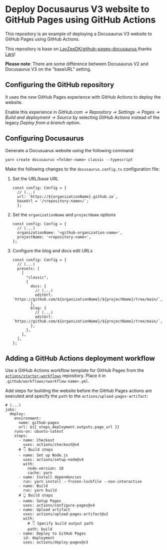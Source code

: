 # Deploy Docusaurus V3 website to GitHub Pages using GitHub Actions

This repository is an example of deploying a Docusaurus V3 website to GitHub Pages using GitHub Actions.

This repository is base on [LayZeeDK/github-pages-docusaurus](https://github.com/LayZeeDK/github-pages-docusaurus),thanks [Lars](https://github.com/LayZeeDK)!

**Please note**: There are some difference between Docusaurus V2 and Docusaurus V3 on the "baseURL" setting.

## Configuring the GitHub repository

It uses the *new* GitHub Pages experience with GitHub Actions to deploy the website.

Enable this experience in *GitHub.com -> Repository -> Settings -> Pages -> Build and deployment -> Source* by selecting *GitHub Actions* instead of the legacy *Deploy from a branch* option.

## Configuring Docusaurus

Generate a Docusuarus website using the following command:

```
yarn create docusaurus <folder-name> classic --typescript
```



Make the following changes to the `docusaurus.config.ts` configuration file:

1. Set the URL/base URL

   ```
   const config: Config = {
     // (...)
     url: `https://${organizationName}.github.io`,
     baseUrl = '/<repository-name>/`;
     };
   ```

   

2. Set the `organizationName` and `projectName` options

   ```
   const config: Config = {
     // (...)
     organizationName: '<github-organization-name>',
     projectName: '<repository-name>',
   };
   ```

   

3. Configure the blog and docs edit URLs

   ```
   const config: Config = {
     // (...)
     presets: [
       [
         "classic",
         {
           docs: {
             // (...)
             editUrl: `https://github.com/${organizationName}/${projectName}/tree/main/`,
           },
           blog: {
             // (...)
             editUrl: `https://github.com/${organizationName}/${projectName}/tree/main/`,
           },
         },
       ],
     ],
   };
   ```

   

## Adding a GitHub Actions deployment workflow

Use a GitHub Actions workflow template for GitHub Pages from the [`actions/starter-workflows`](https://github.com/actions/starter-workflows) repository. Place it in `.github/workflows/<workflow-name>.yml`.

Add steps for building the website before the GitHub Pages actions are executed and specify the `path` to the `actions/upload-pages-artifact`:

```
# (...)
jobs:
  deploy:
    environment:
      name: github-pages
      url: ${{ steps.deployment.outputs.page_url }}
    runs-on: ubuntu-latest
    steps:
      - name: Checkout
        uses: actions/checkout@v4
      # 👇 Build steps
      - name: Set up Node.js
        uses: actions/setup-node@v4
        with:
          node-version: 18
          cache: yarn
      - name: Install dependencies
        run: yarn install --frozen-lockfile --non-interactive
      - name: Build
        run: yarn build
      # 👆 Build steps
      - name: Setup Pages
        uses: actions/configure-pages@v4
      - name: Upload artifact
        uses: actions/upload-pages-artifact@v2
        with:
          # 👇 Specify build output path
          path: build
      - name: Deploy to GitHub Pages
        id: deployment
        uses: actions/deploy-pages@v3
```
